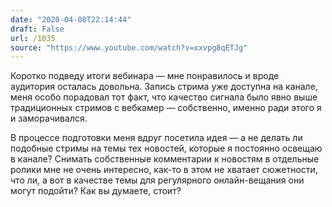 ```yaml
---
date: "2020-04-08T22:14:44"
draft: False
url: /1035
source: "https://www.youtube.com/watch?v=xxvpg8qETJg"
---
```


Коротко подведу итоги вебинара — мне понравилось и вроде аудитория осталась довольна. Запись стрима уже доступна на канале, меня особо порадовал тот факт, что качество сигнала было явно выше традиционных стримов с вебкамер — собственно, именно ради этого я и заморачивался.

В процессе подготовки меня вдруг посетила идея — а не делать ли подобные стримы на темы тех новостей, которые я постоянно освещаю в канале? Снимать собственные комментарии к новостям в отдельные ролики мне не очень интересно, как-то в этом не хватает сюжетности, что ли, а вот в качестве темы для регулярного онлайн-вещания они могут подойти? Как вы думаете, стоит?
